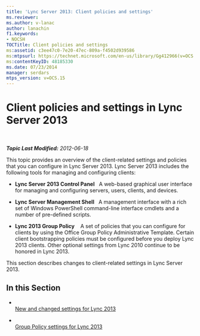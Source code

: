 ```yaml
---
title: 'Lync Server 2013: Client policies and settings'
ms.reviewer: 
ms.author: v-lanac
author: lanachin
f1.keywords:
- NOCSH
TOCTitle: Client policies and settings
ms:assetid: c3ee47c0-7e20-47ec-809a-f4502d939586
ms:mtpsurl: https://technet.microsoft.com/en-us/library/Gg412966(v=OCS.15)
ms:contentKeyID: 48185330
ms.date: 07/23/2014
manager: serdars
mtps_version: v=OCS.15
---
```


<div data-xmlns="http://www.w3.org/1999/xhtml">

<div class="topic" data-xmlns="http://www.w3.org/1999/xhtml" data-msxsl="urn:schemas-microsoft-com:xslt" data-cs="https://msdn.microsoft.com/">

<div data-asp="https://msdn2.microsoft.com/asp">

# Client policies and settings in Lync Server 2013

</div>

<div id="mainSection">

<div id="mainBody">

<span> </span>

_**Topic Last Modified:** 2012-06-18_

This topic provides an overview of the client-related settings and policies that you can configure in Lync Server 2013. Lync Server 2013 includes the following tools for managing and configuring clients:

  - **Lync Server 2013 Control Panel**   A web-based graphical user interface for managing and configuring servers, users, clients, and devices.

  - **Lync Server Management Shell**   A management interface with a rich set of Windows PowerShell command-line interface cmdlets and a number of pre-defined scripts.

  - **Lync 2013 Group Policy**    A set of policies that you can configure for clients by using the Office Group Policy Administrative Template. Certain client bootstrapping policies must be configured before you deploy Lync 2013 clients. Other optional settings from Lync 2010 continue to be honored in Lync 2013.

This section describes changes to client-related settings in Lync Server 2013.

<div>

## In this Section

  - <span></span>  
    [New and changed settings for Lync 2013](lync-server-2013-new-and-changed-settings-for-lync-2013.md)

  - <span></span>  
    [Group Policy settings for Lync 2013](lync-server-2013-group-policy-settings-for-lync-2013.md)

</div>

</div>

<span> </span>

</div>

</div>

</div>


